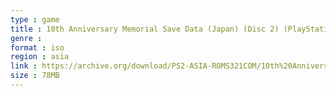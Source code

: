 ```yaml
---
type : game
title : 10th Anniversary Memorial Save Data (Japan) (Disc 2) (PlayStation 2 Taiou)
genre : 
format : iso
region : asia
link : https://archive.org/download/PS2-ASIA-ROMS321COM/10th%20Anniversary%20Memorial%20Save%20Data%20%28Japan%29%20%28Disc%202%29%20%28PlayStation%202%20Taiou%29.7z
size : 78MB
---
```

